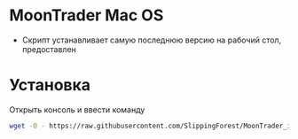 # MoonTrader Mac OS
- Скрипт устанавливает самую последнюю версию на рабочий стол, предоставлен 

# Установка
Открыть консоль и ввести команду
```bash
wget -O - https://raw.githubusercontent.com/SlippingForest/MoonTrader_install/master/Ubuntu/install.sh | bash <(cat) </dev/tty
```
